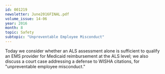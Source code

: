 ```yaml
---
id: 001219
newsletter: June2016FINAL.pdf
volume_issue: 14-06
year: 2016
month: 8
topic: Safety
subtopic: "Unpreventable Employee Misconduct"
---
```


Today we consider whether an ALS assessment alone is sufficient to qualify an EMS provider for Medicaid reimbursement at the ALS level; we also discuss a court case addressing a defense to WISHA citations, for "unpreventable employee misconduct."